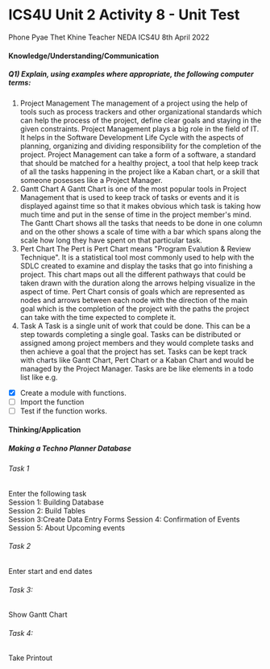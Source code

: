 # ICS4U Unit 2 Activity 8 - Unit Test

Phone Pyae Thet Khine
Teacher NEDA
ICS4U
8th April 2022

#### Knowledge/Understanding/Communication 
##### Q1) Explain, using examples where appropriate, the following computer terms:
1) Project Management
The management of a project using the help of tools such as process trackers and other organizational standards which can help the process of the project, define clear goals and staying in the given constraints. Project Management plays a big role in the field of IT. It helps in the Software Development Life Cycle with the aspects of planning, organizing and dividing responsibility for the completion of the project. Project Management can take a form of a software, a standard that should be matched for a healthy project, a tool that help keep track of all the tasks happening in the project like a Kaban chart, or a skill that someone posesses like a Project Manager. 
2) Gantt Chart
A Gantt Chart is one of the most popular tools in Project Management that is used to keep track of tasks or events and it is displayed against time so that it makes obvious which task is taking how much time and put in the sense of time in the project member's mind. The Gantt Chart shows all the tasks that needs to be done in one column and on the other shows a scale of time with a bar which spans along the scale how long they have spent on that particular task.
3) Pert Chart
The Pert is Pert Chart means "Program Evalution & Review Technique". It is a statistical tool most commonly used to help with the SDLC created to examine and display the tasks that go into finishing a project. This chart maps out all the different pathways that could be taken drawn with the duration along the arrows helping visualize in the aspect of time. Pert Chart consis of goals which are represented as nodes and arrows between each node with the direction of the main goal which is the completion of the project with the paths the project can take with the time expected to complete it.
4) Task
A Task is a single unit of work that could be done. This can be a step towards completing a single goal. Tasks can be distributed or assigned among project members and they would complete tasks and then achieve a goal that the project has set. Tasks can be kept track with charts like Gantt Chart, Pert Chart or a Kaban Chart and would be managed by the Project Manager. Tasks are be like elements in a todo list like e.g.
- [x] Create a module with functions.
- [ ] Import the function
- [ ] Test if the function works.
#### Thinking/Application
##### Making a Techno Planner Database
###### Task 1
Enter the following task  
Session 1: Building Database  
Session 2: Build Tables  
Session 3:Create Data Entry Forms Session 4: Confirmation of Events Session 5: About Upcoming events
###### Task 2
Enter start and end dates
###### Task 3:  
Show Gantt Chart  
###### Task 4:  
Take Printout